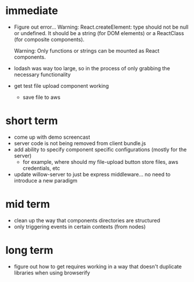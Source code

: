 # immediate
- Figure out error...
	Warning: React.createElement: type should not be null or undefined. It should be a string (for DOM elements) or a ReactClass (for composite components).

	Warning: Only functions or strings can be mounted as React components.
- lodash was way too large, so in the process of only grabbing the necessary functionality
- get test file upload component working
	- save file to aws

# short term
- come up with demo screencast
- server code is not being removed from client bundle.js
- add ability to specify component specific configurations (mostly for the server)
	- for example, where should my file-upload button store files, aws credentials, etc
- update willow-server to just be express middleware... no need to introduce a new paradigm


# mid term
- clean up the way that components directories are structured
- only triggering events in certain contexts (from nodes)

# long term
- figure out how to get requires working in a way that doesn't duplicate libraries when using browserify